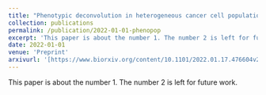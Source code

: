 ```yaml
---
title: "Phenotypic deconvolution in heterogeneous cancer cell populations using drug screening data"
collection: publications
permalink: /publication/2022-01-01-phenopop
excerpt: 'This paper is about the number 1. The number 2 is left for future work.'
date: 2022-01-01
venue: 'Preprint'
arxivurl: '[https://www.biorxiv.org/content/10.1101/2022.01.17.476604v2]'
---
```

This paper is about the number 1. The number 2 is left for future work.

